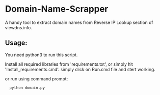 # Domain-Name-Scrapper
A handy tool to extract domain names from Reverse IP Lookup section of viewdns.info.

## Usage:
You need python3 to run this script.

Install all required libraries from 'requirements.txt', or simply hit 'Install_requirements.cmd'.
simply click on Run.cmd file and stert working.

or run using command prompt:

```
  python domain.py
```
